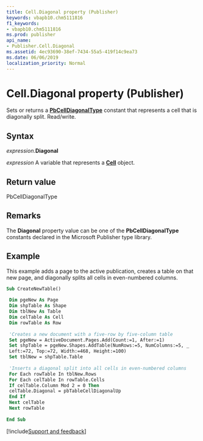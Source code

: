 ```yaml
---
title: Cell.Diagonal property (Publisher)
keywords: vbapb10.chm5111816
f1_keywords:
- vbapb10.chm5111816
ms.prod: publisher
api_name:
- Publisher.Cell.Diagonal
ms.assetid: 4ec93690-38ef-7434-55a5-419f14c9ea73
ms.date: 06/06/2019
localization_priority: Normal
---
```



# Cell.Diagonal property (Publisher)

Sets or returns a **[PbCellDiagonalType](Publisher.PbCellDiagonalType.md)** constant that represents a cell that is diagonally split. Read/write.


## Syntax

_expression_.**Diagonal**

_expression_ A variable that represents a **[Cell](Publisher.Cell.md)** object.


## Return value

PbCellDiagonalType


## Remarks

The **Diagonal** property value can be one of the **PbCellDiagonalType** constants declared in the Microsoft Publisher type library.


## Example

This example adds a page to the active publication, creates a table on that new page, and diagonally splits all cells in even-numbered columns.

```vb
Sub CreateNewTable() 
 
 Dim pgeNew As Page 
 Dim shpTable As Shape 
 Dim tblNew As Table 
 Dim celTable As Cell 
 Dim rowTable As Row 
 
 'Creates a new document with a five-row by five-column table 
 Set pgeNew = ActiveDocument.Pages.Add(Count:=1, After:=1) 
 Set shpTable = pgeNew.Shapes.AddTable(NumRows:=5, NumColumns:=5, _ 
 Left:=72, Top:=72, Width:=468, Height:=100) 
 Set tblNew = shpTable.Table 
 
 'Inserts a diagonal split into all cells in even-numbered columns 
 For Each rowTable In tblNew.Rows 
 For Each celTable In rowTable.Cells 
 If celTable.Column Mod 2 = 0 Then 
 celTable.Diagonal = pbTableCellDiagonalUp 
 End If 
 Next celTable 
 Next rowTable 
 
End Sub
```

[!include[Support and feedback](~/includes/feedback-boilerplate.md)]